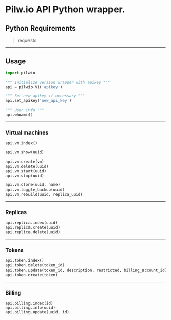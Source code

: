 # Pilw.io API Python wrapper.

## Python Requirements
> requests

--- 

## Usage

```python
import pilwio

""" Initialize version wrapper with apikey """
api = pilwio.V1('apikey')

""" Set new apikey if necessary """
api.set_apikey('new_api_key')

""" User info """
api.whoami()

```

---

### Virtual machines

```python
api.vm.index() 

api.vm.show(uuid)

api.vm.create(vm)
api.vm.delete(uuid)
api.vm.start(uuid)
api.vm.stop(uuid)

api.vm.clone(uuid, name)
api.vm.toggle_backup(uuid)
api.vm.rebuild(uuid, replica_uuid)
```

---

### Replicas
```python
api.replica.index(uuid)
api.replica.create(uuid)
api.replica.delete(uuid)
```

---

### Tokens
```python
api.token.index()
api.token.delete(token_id)
api.token.update(token_id, description, restricted, billing_account_id)
api.token.create(token)
```

---

### Billing
```
api.billing.index(id)
api.billing.info(uuid)
api.billing.update(uuid, id)